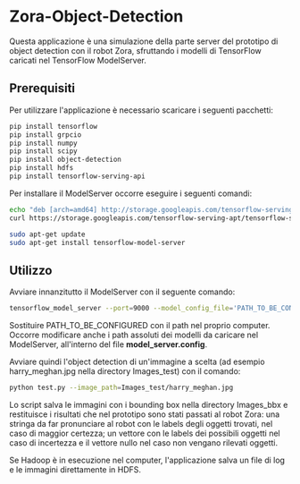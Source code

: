 # Zora-Object-Detection

Questa applicazione è una simulazione della parte server del prototipo di object detection con il robot Zora, sfruttando i modelli di TensorFlow caricati nel TensorFlow ModelServer.

## Prerequisiti
Per utilizzare l'applicazione è necessario scaricare i seguenti pacchetti:
```bash
pip install tensorflow
pip install grpcio
pip install numpy
pip install scipy
pip install object-detection
pip install hdfs
pip install tensorflow-serving-api
```
Per installare il ModelServer occorre eseguire i seguenti comandi:
```bash
echo "deb [arch=amd64] http://storage.googleapis.com/tensorflow-serving-apt stable tensorflow-model-server tensorflow-model-server-universal" | sudo tee /etc/apt/sources.list.d/tensorflow-serving.list && \
curl https://storage.googleapis.com/tensorflow-serving-apt/tensorflow-serving.release.pub.gpg | sudo apt-key add -

sudo apt-get update
sudo apt-get install tensorflow-model-server
```

## Utilizzo

Avviare innanzitutto il ModelServer con il seguente comando:
```bash
tensorflow_model_server --port=9000 --model_config_file='PATH_TO_BE_CONFIGURED/model_server.config'
```
Sostituire PATH_TO_BE_CONFIGURED con il path nel proprio computer. Occorre modificare anche i path assoluti dei modelli da caricare nel ModelServer, all'interno del file **model_server.config**.

Avviare quindi l'object detection di un'immagine a scelta (ad esempio harry_meghan.jpg nella directory Images_test) con il comando:
```bash
python test.py --image_path=Images_test/harry_meghan.jpg
```
Lo script salva le immagini con i bounding box nella directory Images_bbx e restituisce i risultati che nel prototipo sono stati passati al robot Zora: una stringa da far pronunciare al robot con le labels degli oggetti trovati, nel caso di maggior certezza; un vettore con le labels dei possibili oggetti nel caso di incertezza e il vettore nullo nel caso non vengano rilevati oggetti.

Se Hadoop è in esecuzione nel computer, l'applicazione salva un file di log e le immagini direttamente in HDFS.
